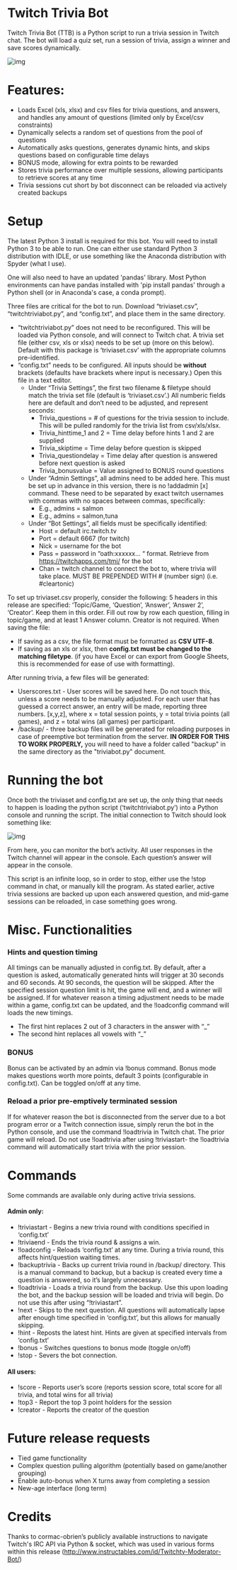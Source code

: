 # Twitch Trivia Bot

Twitch Trivia Bot (TTB) is a Python script to run a trivia session in Twitch chat. The bot will load a quiz set, run a session of trivia, assign a winner and save scores dynamically. 

![img](https://i.imgur.com/m0lVwSI.png)


# Features:
+ Loads Excel (xls, xlsx) and csv files for trivia questions, and answers, and handles any amount of questions (limited only by Excel/csv constraints)
+ Dynamically selects a random set of questions from the pool of questions
+ Automatically asks questions, generates dynamic hints, and skips questions based on configurable time delays
+ BONUS mode, allowing for extra points to be rewarded
+ Stores trivia performance over multiple sessions, allowing participants to retrieve scores at any time
+ Trivia sessions cut short by bot disconnect can be reloaded via actively created backups

# Setup
The latest Python 3 install is required for this bot. You will need to install Python 3 to be able to run. One can either use standard Python 3 distribution with IDLE, or use something like the Anaconda distribution with Spyder (what I use). 

One will also need to have an updated 'pandas' library. Most Python environments can have pandas installed with 'pip install pandas' through a Python shell (or in Anaconda's case, a conda prompt). 

Three files are critical for the bot to run. Download “triviaset.csv”, “twitchtriviabot.py”, and “config.txt”, and place them in the same directory. 

+ “twitchtriviabot.py” does not need to be reconfigured. This will be loaded via Python console, and will connect to Twitch chat.
A trivia set file (either csv, xls or xlsx) needs to be set up (more on this below). Default with this package is ‘triviaset.csv’ with the appropriate columns pre-identified. 
+ “config.txt” needs to be configured. All inputs should be **without** brackets (defaults have brackets where input is necessary.) Open this file in a text editor.
  + Under “Trivia Settings”, the first two filename & filetype should match the trivia set file (default is ‘triviaset.csv’.) All numberic fields here are default and don’t need to be adjusted, and represent seconds:
    + Trivia_questions = # of questions for the trivia session to include. This will be pulled randomly for the trivia list from csv/xls/xlsx. 
    + Trivia_hinttime_1 and 2 = Time delay before hints 1 and 2 are supplied
    + Trivia_skiptime = Time delay before question is skipped
    + Trivia_questiondelay = Time delay after question is answered before next question is asked
    + Trivia_bonusvalue = Value assigned to BONUS round questions
  + Under “Admin Settings”, all admins need to be added here. This must be set up in advance in this version, there is no !addadmin [x] command. These need to be separated by exact twitch usernames with commas with no spaces between commas, specifically:
    + E.g., admins = salmon
    + E.g., admins = salmon,tuna
  + Under “Bot Settings”, all fields must be specifically identified:
    + Host = default irc.twitch.tv
    + Port = default 6667 (for twitch)
    + Nick = username for the bot
    + Pass = password in “oath:xxxxxx... “ format. Retrieve from https://twitchapps.com/tmi/ for the bot
    + Chan = twitch channel to connect the bot to, where trivia will take place. MUST BE PREPENDED WITH # (number sign) (i.e. #cleartonic)

To set up triviaset.csv properly, consider the following:
5 headers in this release are specified: ‘Topic/Game, ‘Question’, ‘Answer’, ‘Answer 2’, ‘Creator’. Keep them in this order.
Fill out row by row each question, filling in topic/game, and at least 1 Answer column. Creator is not required. 
When saving the file:
+ If saving as a csv, the file format must be formatted as **CSV UTF-8**. 
+ If saving as an xls or xlsx, then **config.txt must be changed to the matching filetype**. (if you have Excel or can export from Google Sheets, this is recommended for ease of use with formatting). 

After running trivia, a few files will be generated:
+ Userscores.txt - User scores will be saved here. Do not touch this, unless a score needs to be manually adjusted. For each user that has guessed a correct answer, an entry will be made, reporting three numbers. [x,y,z], where x = total session points, y = total trivia points (all games), and z = total wins (all games) per participant. 
+ /backup/ - three backup files will be generated for reloading purposes in case of preemptive bot termination from the server. **IN ORDER FOR THIS TO WORK PROPERLY,** you will need to have a folder called "backup" in the same directory as the "triviabot.py" document.

# Running the bot

Once both the triviaset and config.txt are set up, the only thing that needs to happen is loading the python script (‘twitchtriviabot.py’) into a Python console and running the script. The initial connection to Twitch should look something like:

![img](https://i.imgur.com/Ds1TL8M.png "img")

From here, you can monitor the bot’s activity. All user responses in the Twitch channel will appear in the console. Each question’s answer will appear in the console. 

This script is an infinite loop, so in order to stop, either use the !stop command in chat, or manually kill the program. As stated earlier, active trivia sessions are backed up upon each answered question, and mid-game sessions can be reloaded, in case something goes wrong. 

# Misc. Functionalities

### Hints and question timing 

All timings can be manually adjusted in config.txt. By default, after a question is asked, automatically generated hints will trigger at 30 seconds and 60 seconds. At 90 seconds, the question will be skipped. After the specified session question limit is hit, the game will end, and a winner will be assigned. If for whatever reason a timing adjustment needs to be made within a game, config.txt can be updated, and the !loadconfig command will loads the new timings. 
+ The first hint replaces 2 out of 3 characters in the answer with “_”
+ The second hint replaces all vowels with “_”

### BONUS

Bonus can be activated by an admin via !bonus command. Bonus mode makes questions worth more points, default 3 points (configurable in config.txt). Can be toggled on/off at any time. 


### Reload a prior pre-emptively terminated session

If for whatever reason the bot is disconnected from the server due to a bot program error or a Twitch connection issue, simply rerun the bot in the Python console, and use the command !loadtrivia in Twitch chat. The prior game will reload.  Do not use !loadtrivia after using !triviastart- the !loadtrivia command will automatically start trivia with the prior session. 



# Commands
Some commands are available only during active trivia sessions.

#### Admin only:
+ !triviastart - Begins a new trivia round with conditions specified in ‘config.txt’
+ !triviaend - Ends the trivia round & assigns a win. 
+ !loadconfig - Reloads ‘config.txt’ at any time. During a trivia round, this affects hint/question waiting times.
+ !backuptrivia - Backs up current trivia round in /backup/ directory. This is a manual command to backup, but a backup is created every time a question is answered, so it’s largely unnecessary. 
+ !loadtrivia - Loads a trivia round from the backup. Use this upon loading the bot, and the backup session will be loaded and trivia will begin. Do not use this after using “!triviastart”. 
+ !next - Skips to the next question. All questions will automatically lapse after enough time specified in ‘config.txt’, but this allows for manually skipping.
+ !hint - Reposts the latest hint. Hints are given at specified intervals from ‘config.txt’
+ !bonus - Switches questions to bonus mode (toggle on/off)
+ !stop - Severs the bot connection. 

#### All users:
+ !score - Reports user’s score (reports session score, total score for all trivia, and total wins for all trivia)
+ !top3 - Report the top 3 point holders for the session
+ !creator - Reports the creator of the question 

# Future release requests
+ Tied game functionality
+ Complex question pulling algorithm (potentially based on game/another grouping)
+ Enable auto-bonus when X turns away from completing a session
+ New-age interface (long term)

# Credits
Thanks to cormac-obrien’s publicly available instructions to navigate Twitch's IRC API via Python & socket, which was used in various forms within this release (http://www.instructables.com/id/Twitchtv-Moderator-Bot/)



